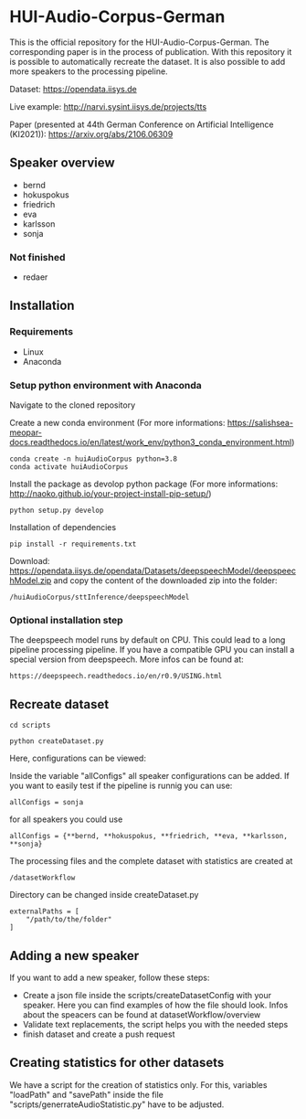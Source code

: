 # HUI-Audio-Corpus-German
This is the official repository for the HUI-Audio-Corpus-German. The corresponding paper is in the process of publication.  With this repository it is possible to automatically recreate the dataset. It is also possible to add more speakers to the processing pipeline.

Dataset: https://opendata.iisys.de

Live example: http://narvi.sysint.iisys.de/projects/tts

Paper (presented at 44th German Conference on Artificial Intelligence (KI2021)): https://arxiv.org/abs/2106.06309

## Speaker overview

* bernd
* hokuspokus
* friedrich
* eva
* karlsson
* sonja

### Not finished

* redaer

## Installation

### Requirements

* Linux
* Anaconda 

### Setup python environment with Anaconda

Navigate to the cloned repository

Create a new conda environment (For more informations: https://salishsea-meopar-docs.readthedocs.io/en/latest/work_env/python3_conda_environment.html)
```
conda create -n huiAudioCorpus python=3.8
conda activate huiAudioCorpus
```

Install the package as devolop python package (For more informations: http://naoko.github.io/your-project-install-pip-setup/)

```
python setup.py develop
```

Installation of dependencies
```
pip install -r requirements.txt 
```

Download: https://opendata.iisys.de/opendata/Datasets/deepspeechModel/deepspeechModel.zip and copy the content of the downloaded zip into the folder:

```
/huiAudioCorpus/sttInference/deepspeechModel
```
### Optional installation step
The deepspeech model runs by default on CPU. This could lead to a long pipeline processing pipeline. If you have a compatible GPU you can install a special version from deepspeech.
More infos can be found at:
```
https://deepspeech.readthedocs.io/en/r0.9/USING.html
```
## Recreate dataset

```
cd scripts

python createDataset.py
```

Here, configurations can be viewed:

Inside the variable "allConfigs" all speaker configurations can be added. If you want to easily test if the pipeline is runnig you can use:

```
allConfigs = sonja
```

for all speakers you could use

```
allConfigs = {**bernd, **hokuspokus, **friedrich, **eva, **karlsson, **sonja}
```

The processing files and the complete dataset with statistics are created at
```
/datasetWorkflow
```
Directory can be changed inside createDataset.py

```
externalPaths = [
    "/path/to/the/folder"
]

```

## Adding a new speaker

If you want to add a new speaker, follow these steps:
* Create a json file inside the scripts/createDatasetConfig with your speaker. Here you can find examples of how the file should look. Infos about the speacers can be found at datasetWorkflow/overview
* Validate text replacements, the script helps you with the needed steps
* finish dataset and create a push request

## Creating statistics for other datasets

We have a script for the creation of statistics only.
For this, variables "loadPath" and "savePath" inside the file "scripts/generrateAudioStatistic.py" have to be adjusted.
